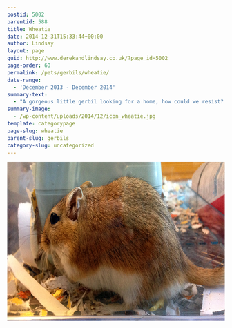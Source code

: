 ```yaml
---
postid: 5002
parentid: 588
title: Wheatie
date: 2014-12-31T15:33:44+00:00
author: Lindsay
layout: page
guid: http://www.derekandlindsay.co.uk/?page_id=5002
page-order: 60
permalink: /pets/gerbils/wheatie/
date-range:
  - 'December 2013 - December 2014'
summary-text:
  - "A gorgeous little gerbil looking for a home, how could we resist?  Well Derek certainly couldn't and so we adopted Wheatie.  Only with us a short time, we had a wonderful and happy year with our little guy."
summary-image:
  - /wp-content/uploads/2014/12/icon_wheatie.jpg
template: categorypage
page-slug: wheatie
parent-slug: gerbils
category-slug: uncategorized
---
```

<img class="aligncenter size-full wp-image-5192" title="Our cute little gerbil Wheatie" src="/wp-content/uploads/2014/12/wheatie.jpg" alt="Our cute little gerbil Wheatie" width="780" height="369" />